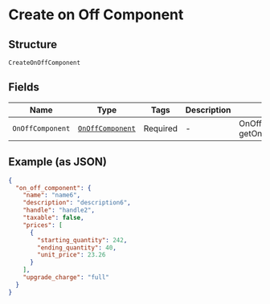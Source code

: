 
# Create on Off Component

## Structure

`CreateOnOffComponent`

## Fields

| Name | Type | Tags | Description | Getter | Setter |
|  --- | --- | --- | --- | --- | --- |
| `OnOffComponent` | [`OnOffComponent`](../../doc/models/on-off-component.md) | Required | - | OnOffComponent getOnOffComponent() | setOnOffComponent(OnOffComponent onOffComponent) |

## Example (as JSON)

```json
{
  "on_off_component": {
    "name": "name6",
    "description": "description6",
    "handle": "handle2",
    "taxable": false,
    "prices": [
      {
        "starting_quantity": 242,
        "ending_quantity": 40,
        "unit_price": 23.26
      }
    ],
    "upgrade_charge": "full"
  }
}
```

